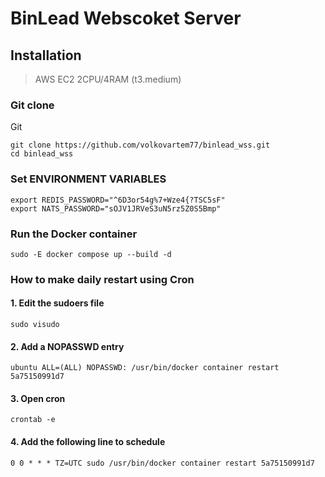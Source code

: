 # BinLead Webscoket Server
## Installation

> AWS EC2 2CPU/4RAM (t3.medium)


### Git clone
Git
```
git clone https://github.com/volkovartem77/binlead_wss.git
cd binlead_wss
```

### Set ENVIRONMENT VARIABLES
```
export REDIS_PASSWORD="^6D3or54g%7+Wze4{?TSC5sF"
export NATS_PASSWORD="sOJV1JRVeS3uN5rz5Z0S5Bmp"
```

### Run the Docker container
```
sudo -E docker compose up --build -d
```

### How to make daily restart using Cron

#### 1. Edit the sudoers file
```
sudo visudo
```

#### 2. Add a NOPASSWD entry

```
ubuntu ALL=(ALL) NOPASSWD: /usr/bin/docker container restart 5a75150991d7
```

#### 3. Open cron
```
crontab -e
```

#### 4. Add the following line to schedule  
```
0 0 * * * TZ=UTC sudo /usr/bin/docker container restart 5a75150991d7
```